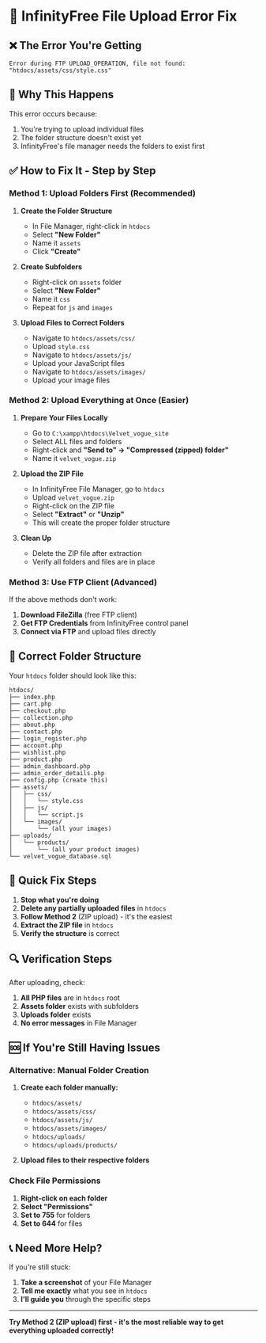 # 🔧 InfinityFree File Upload Error Fix

## ❌ **The Error You're Getting**

```
Error during FTP UPLOAD_OPERATION, file not found: "htdocs/assets/css/style.css"
```

## 🎯 **Why This Happens**

This error occurs because:
1. You're trying to upload individual files
2. The folder structure doesn't exist yet
3. InfinityFree's file manager needs the folders to exist first

## ✅ **How to Fix It - Step by Step**

### Method 1: Upload Folders First (Recommended)

1. **Create the Folder Structure**
   - In File Manager, right-click in `htdocs`
   - Select **"New Folder"**
   - Name it `assets`
   - Click **"Create"**

2. **Create Subfolders**
   - Right-click on `assets` folder
   - Select **"New Folder"**
   - Name it `css`
   - Repeat for `js` and `images`

3. **Upload Files to Correct Folders**
   - Navigate to `htdocs/assets/css/`
   - Upload `style.css`
   - Navigate to `htdocs/assets/js/`
   - Upload your JavaScript files
   - Navigate to `htdocs/assets/images/`
   - Upload your image files

### Method 2: Upload Everything at Once (Easier)

1. **Prepare Your Files Locally**
   - Go to `C:\xampp\htdocs\Velvet_vogue_site`
   - Select ALL files and folders
   - Right-click and **"Send to" → "Compressed (zipped) folder"**
   - Name it `velvet_vogue.zip`

2. **Upload the ZIP File**
   - In InfinityFree File Manager, go to `htdocs`
   - Upload `velvet_vogue.zip`
   - Right-click on the ZIP file
   - Select **"Extract"** or **"Unzip"**
   - This will create the proper folder structure

3. **Clean Up**
   - Delete the ZIP file after extraction
   - Verify all folders and files are in place

### Method 3: Use FTP Client (Advanced)

If the above methods don't work:

1. **Download FileZilla** (free FTP client)
2. **Get FTP Credentials** from InfinityFree control panel
3. **Connect via FTP** and upload files directly

## 📁 **Correct Folder Structure**

Your `htdocs` folder should look like this:

```
htdocs/
├── index.php
├── cart.php
├── checkout.php
├── collection.php
├── about.php
├── contact.php
├── login_register.php
├── account.php
├── wishlist.php
├── product.php
├── admin_dashboard.php
├── admin_order_details.php
├── config.php (create this)
├── assets/
│   ├── css/
│   │   └── style.css
│   ├── js/
│   │   └── script.js
│   └── images/
│       └── (all your images)
├── uploads/
│   └── products/
│       └── (all your product images)
└── velvet_vogue_database.sql
```

## 🚀 **Quick Fix Steps**

1. **Stop what you're doing**
2. **Delete any partially uploaded files** in `htdocs`
3. **Follow Method 2** (ZIP upload) - it's the easiest
4. **Extract the ZIP file** in `htdocs`
5. **Verify the structure** is correct

## 🔍 **Verification Steps**

After uploading, check:

1. **All PHP files** are in `htdocs` root
2. **Assets folder** exists with subfolders
3. **Uploads folder** exists
4. **No error messages** in File Manager

## 🆘 **If You're Still Having Issues**

### Alternative: Manual Folder Creation

1. **Create each folder manually:**
   - `htdocs/assets/`
   - `htdocs/assets/css/`
   - `htdocs/assets/js/`
   - `htdocs/assets/images/`
   - `htdocs/uploads/`
   - `htdocs/uploads/products/`

2. **Upload files to their respective folders**

### Check File Permissions

1. **Right-click on each folder**
2. **Select "Permissions"**
3. **Set to 755** for folders
4. **Set to 644** for files

## 📞 **Need More Help?**

If you're still stuck:
1. **Take a screenshot** of your File Manager
2. **Tell me exactly** what you see in `htdocs`
3. **I'll guide you** through the specific steps

---

**Try Method 2 (ZIP upload) first - it's the most reliable way to get everything uploaded correctly!**
